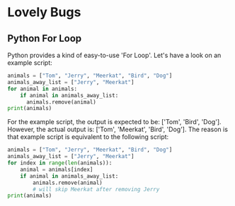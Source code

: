 # Lovely Bugs

## Python For Loop

Python provides a kind of easy-to-use 'For Loop'.
Let's have a look on an example script:
```Python
animals = ["Tom", "Jerry", "Meerkat", "Bird", "Dog"]
animals_away_list = ["Jerry", "Meerkat"]
for animal in animals:
    if animal in animals_away_list:
      animals.remove(animal)
print(animals)
```

For the example script, the output is expected to be: ['Tom', 'Bird', 'Dog'].
However, the actual output is: ['Tom', 'Meerkat', 'Bird', 'Dog'].
The reason is that example script is equivalent to the following script:
```Python
animals = ["Tom", "Jerry", "Meerkat", "Bird", "Dog"]
animals_away_list = ["Jerry", "Meerkat"]
for index in range(len(animals)):
    animal = animals[index]
    if animal in animals_away_list:
        animals.remove(animal)
        # will skip Meerkat after removing Jerry
print(animals)
```

